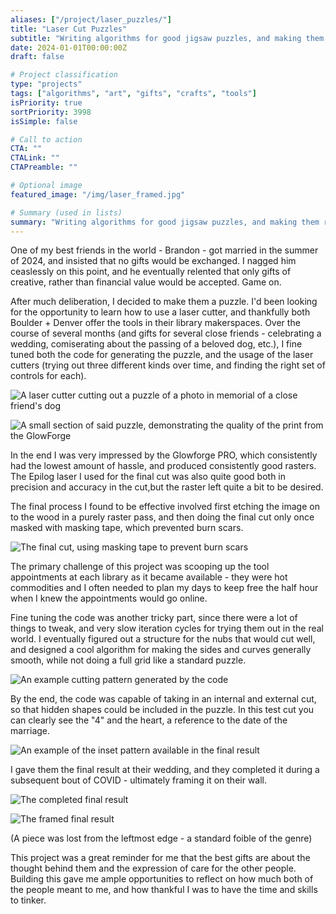 ```yaml
---
aliases: ["/project/laser_puzzles/"]
title: "Laser Cut Puzzles"
subtitle: "Writing algorithms for good jigsaw puzzles, and making them real on laser cutters"
date: 2024-01-01T00:00:00Z
draft: false

# Project classification
type: "projects"
tags: ["algorithms", "art", "gifts", "crafts", "tools"]
isPriority: true 
sortPriority: 3998
isSimple: false

# Call to action
CTA: ""
CTALink: ""
CTAPreamble: ""

# Optional image
featured_image: "/img/laser_framed.jpg"

# Summary (used in lists)
summary: "Writing algorithms for good jigsaw puzzles, and making them real on laser cutters"
---
```


One of my best friends in the world - Brandon - got married in the summer of
2024, and insisted that no gifts would be exchanged. I nagged him ceaslessly
on this point, and he eventually relented that only gifts of creative,
rather than financial value would be accepted. Game on.

After much deliberation, I decided to make them a puzzle. I'd been looking 
for the opportunity to learn how to use a laser cutter, and thankfully both 
Boulder + Denver offer the tools in their library makerspaces. Over the course of 
several months (and gifts for several close friends - celebrating a wedding,
comiserating about the passing of a beloved dog, etc.), I fine tuned both the
code for generating the puzzle, and the usage of the laser cutters (trying 
out three different kinds over time, and finding the right set of controls
for each). 

![A laser cutter cutting out a puzzle of a photo in memorial of a close friend's dog](/img/laser_partial.jpg)

![A small section of said puzzle, demonstrating the quality of the print from the GlowForge](/img/laser_detail.jpg)

In the end I was very impressed by the Glowforge PRO, which consistently had 
the lowest amount of hassle, and produced consistently good rasters. The 
Epilog laser I used for the final cut was also quite good both in precision
and accuracy in the cut,but the raster left quite a bit to be desired.

The final process I found to be effective involved first etching the image on
to the wood in a purely raster pass, and then doing the final cut only once 
masked with masking tape, which prevented burn scars.

![The final cut, using masking tape to prevent burn scars](/img/laser_mask.jpg)

The primary challenge of this project was scooping up the tool
appointments at each library as it became available - they were hot commodities
and I often needed to plan my days to keep free the half hour when I knew
the appointments would go online.

Fine tuning the code was another tricky part, since there were
a lot of things to tweak, and very slow iteration cycles for trying them
out in the real world. I eventually figured out a structure for the nubs that
would cut well, and designed a cool algorithm for making the sides and curves
generally smooth, while not doing a full grid like a standard puzzle. 

![An example cutting pattern generated by the code](/img/laser_cut.svg)

By the end, the code was capable of taking in an internal and external cut, 
so that hidden shapes could be included in the puzzle. In this test cut
you can clearly see the "4" and the heart, a reference to the date of the marriage.

![An example of the inset pattern available in the final result](/img/laser_test.jpg)

I gave them the final result at their wedding, and they completed it
during a subsequent bout of COVID - ultimately framing it on their wall.

![The completed final result](/img/laser_assembled.jpg)

![The framed final result](/img/laser_framed.jpg)

(A piece was lost from the leftmost edge - a standard foible of the genre)

This project was a great reminder for me that the best gifts are about
the thought behind them and the expression of care for the other people.
Building this gave me ample opportunities to reflect on how much both of
the people meant to me, and how thankful I was to have the time and skills to
tinker.
